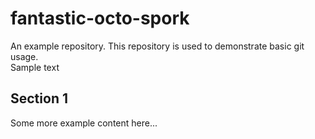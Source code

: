 # fantastic-octo-spork
An example repository. This repository is used to demonstrate basic git usage.  
Sample text

## Section 1
Some more example content here...

